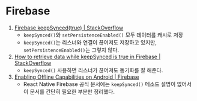 # Firebase

1. [Firebase keepSynced(true) | StackOverflow](https://stackoverflow.com/questions/41478849/firebase-keepsyncedtrue)
   - `keepSynced()`와 `setPersistenceEnabled()` 모두 데이터를 캐시로 저장
   - `keepSynced()`는 리스너와 연결이 끊어져도 저장하고 있지만, `setPersistenceEnabled()`는 그렇지 않다.
2. [How to retrieve data while keepSynced is true in Firebase | StackOverflow](https://stackoverflow.com/a/40019169/5722210)
   - `keepSynced()` 사용하면 리스너가 끊어져도 동기화를 잘 해준다.
3. [Enabling Offline Capabilities on Android | Firebase](https://firebase.google.com/docs/database/android/offline-capabilities?hl=ko)
   - React Native Firebase 공식 문서에는 `keepSynced()` 메소드 설명이 없어서 이 문서를 간단히 필요한 부분만 정리했다.

